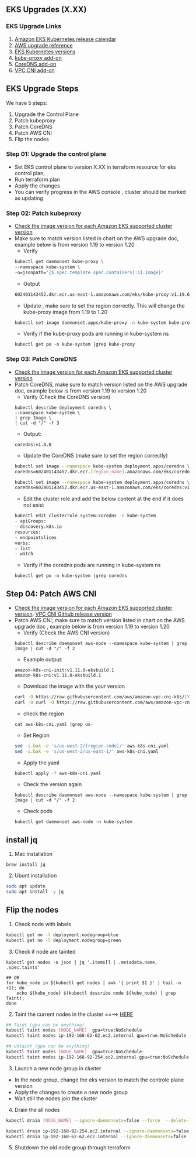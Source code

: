 ## EKS Upgrades (X.XX)

### EKS Upgrade Links
1. [Amazon EKS Kubernetes release calendar](https://docs.aws.amazon.com/eks/latest/userguide/kubernetes-versions.html)
2. [AWS upgrade reference](https://docs.aws.amazon.com/eks/latest/userguide/update-cluster.html )
3. [EKS Kubernetes versions](https://docs.aws.amazon.com/eks/latest/userguide/kubernetes-versions.html)
4. [kube-proxy add-on](https://docs.aws.amazon.com/eks/latest/userguide/managing-kube-proxy.html)
5. [CoreDNS add-on](https://docs.aws.amazon.com/eks/latest/userguide/managing-coredns.html)
6. [VPC CNI add-on](https://docs.aws.amazon.com/eks/latest/userguide/managing-vpc-cni.html)

## EKS Upgrade Steps
We have 5 steps:
1. Upgrade the Control Plane
2. Patch kubeproxy
3. Patch CoreDNS
4. Patch AWS CNI
5. Flip the nodes

### Step 01: Upgrade the control plane
- Set EKS control plane to version X.XX in terraform resource for eks control plan, 
- Run terraform plan
- Apply the changes
- You can verify progress in the AWS console , cluster should be marked as updating

### Step 02: Patch kubeproxy
- [Check the image version for each Amazon EKS supported cluster version](https://docs.aws.amazon.com/eks/latest/userguide/managing-kube-proxy.html)
- Make sure to match version listed in chart on the AWS upgrade doc, example below is from version 1.19 to version 1.20
    - Verify
    ```sh
    kubectl get daemonset kube-proxy \
    --namespace kube-system \
    -o=jsonpath='{$.spec.template.spec.containers[:1].image}'
    ```
    - Output
    ```sh
    602401143452.dkr.ecr.us-east-1.amazonaws.com/eks/kube-proxy:v1.19.6-eksbuild.2
    ```
    - Update , make sure to set the region correctly. This will change the kube-proxy image from 1.19 to 1.20
    ```sh
    kubectl set image daemonset.apps/kube-proxy -n kube-system kube-proxy=602401143452.dkr.ecr.us-east-1.amazonaws.com/eks/kube-proxy:v1.20.4-eksbuild.2
    ```
    - Verify if the kube-proxy pods are running in kube-system ns
    ```
    kubectl get po -n kube-system |grep kube-proxy
    ```

### Step 03: Patch CoreDNS
- [Check the image version for each Amazon EKS supported cluster version](https://docs.aws.amazon.com/eks/latest/userguide/managing-coredns.html)
- Patch CoreDNS, make sure to match version listed on the AWS upgrade doc, example below is from version 1.19 to version 1.20
    - Verify (Check the CoreDNS version)
    ```
    kubectl describe deployment coredns \
    --namespace kube-system \
    | grep Image \
    | cut -d "/" -f 3
    ```
    - Output:
    ```
    coredns:v1.8.0
    ```
    - Update the CoreDNS (make sure to set the region correctly)
    ```sh
    kubectl set image --namespace kube-system deployment.apps/coredns \
    coredns=602401143452.dkr.ecr.[region_name].amazonaws.com/eks/coredns:v1.8.3-eksbuild.1
    
    kubectl set image --namespace kube-system deployment.apps/coredns \
    coredns=602401143452.dkr.ecr.us-east-1.amazonaws.com/eks/coredns:v1.8.3-eksbuild.1
    ```
    - Edit the cluster role and add the below content at the end if it does not exist
    ```sh
    kubectl edit clusterrole system:coredns -n kube-system
    - apiGroups:
    - discovery.k8s.io
    resources:
    - endpointslices
    verbs:
    - list
    - watch
    ```
    - Verify if the coredns pods are running in kube-system ns
    ```
    kubectl get po -n kube-system |grep coredns
    ```

## Step 04: Patch AWS CNI
- [Check the image version for each Amazon EKS supported cluster version](https://docs.aws.amazon.com/eks/latest/userguide/managing-vpc-cni.html). [VPC CNI Github release version](https://github.com/aws/amazon-vpc-cni-k8s/tags)
- Patch AWS CNI, make sure to match version listed in chart on the AWS upgrade doc , example below is from version 1.19 to version 1.20
    - Verify (Check the AWS CNI version)
    ```
    kubectl describe daemonset aws-node --namespace kube-system | grep Image | cut -d "/" -f 2
    ```
    - Example output:
    ```
    amazon-k8s-cni-init:v1.11.0-eksbuild.1
    amazon-k8s-cni:v1.11.0-eksbuild.1
    ```
    - Download the image with the your version
    ```sh
    curl -O https://raw.githubusercontent.com/aws/amazon-vpc-cni-k8s/[YOU_VERSION]/config/master/aws-k8s-cni.yaml
    curl -O curl -O https://raw.githubusercontent.com/aws/amazon-vpc-cni-k8s/v1.12.6/config/master/aws-k8s-cni.yaml
    ```
    - check the region 
    ```
    cat aws-k8s-cni.yaml |grep us-
    ```
    - Set Region
    ```sh
    sed -i.bak -e 's/us-west-2/[region-code]/' aws-k8s-cni.yaml
    sed -i.bak -e 's/us-west-2/us-east-1/' aws-k8s-cni.yaml
    ```
    - Apply the yaml
    ```sh
    kubectl apply -f aws-k8s-cni.yaml
    ```
    - Check the version again
    ```
    kubectl describe daemonset aws-node --namespace kube-system | grep Image | cut -d "/" -f 2
    ```
    - Check pods
    ```
    kubectl get daemonset aws-node -n kube-system
    ```

## install jq
1. Mac installation
```
brew install jq
```

2. Ubunt installation
```sh
sudo apt update
sudo apt install -y jq
```

## Flip the nodes

1. Check node with labels
```sh
kubectl get no -l deployment.nodegroup=blue
kubectl get no -l deployment.nodegroup=green
```
3. Check if node are tainted
```SH
kubectl get nodes -o json | jq '.items[] | .metadata.name, .spec.taints'

## OR
for kube_node in $(kubectl get nodes | awk '{ print $1 }' | tail -n +2); do
    echo ${kube_node} $(kubectl describe node ${kube_node} | grep Taint);
done
```

2. Taint the current nodes in the cluster ====> [HERE](https://pet2cattle.com/2021/09/k8s-node-untaint)
```sh
## Taint (gpu can be anything)
kubectl taint nodes [NODE_NAME]  gpu=true:NoSchedule
kubectl taint nodes ip-192-168-62-62.ec2.internal gpu=true:NoSchedule

## Untaint (gpu can be anything)
kubectl taint nodes [NODE_NAME]  gpu=true:NoSchedule-
kubectl taint nodes ip-192-168-92-254.ec2.internal gpu=true:NoSchedule-
```

3. Launch a new node group in cluster
- In the node group, change the eks version to match the controle plane version
- Apply the changes to create a new node group
- Wait still the nodes join the cluster

4. Drain the all nodes
```sh
kubectl drain [NODE_NAME] --ignore-daemonsets=false --force  --delete-local-data

kubectl drain ip-192-168-92-254.ec2.internal --ignore-daemonsets=false --force  --delete-local-data
kubectl drain ip-192-168-62-62.ec2.internal --ignore-daemonsets=false --force  --delete-local-data
```

5. Shutdown the old node group through terraform